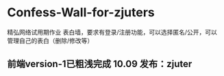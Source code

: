 # Confess-Wall-for-zjuters
精弘网络试用期作业
表白墙，要求有登录/注册功能，可以选择匿名/公开，可以管理自己的表白（删除/修改等）

## 前端version-1已粗浅完成 10.09 发布：zjuter
